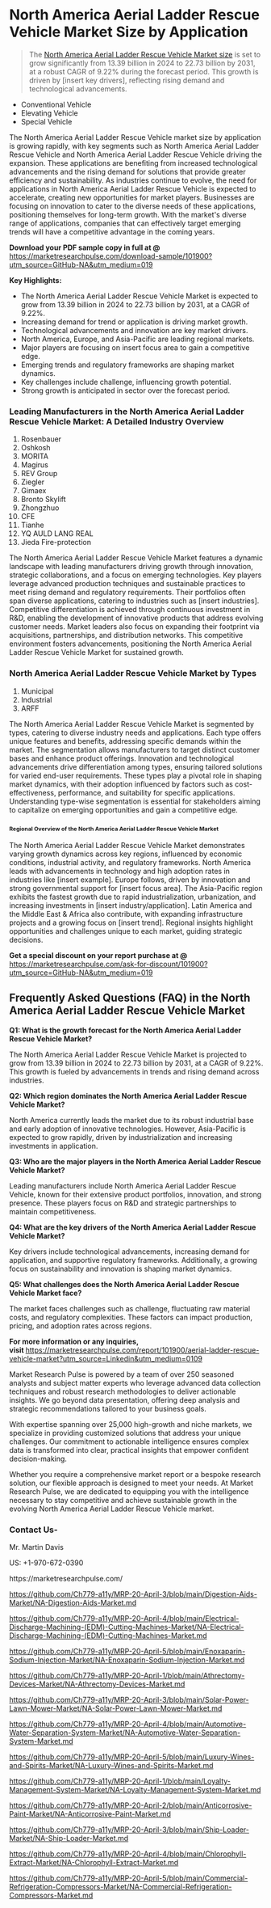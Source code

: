 <h1>North America Aerial Ladder Rescue Vehicle Market&nbsp;Size by Application</h1><blockquote><p>The <a href="https://marketresearchpulse.com/download-sample/101900?utm_source=GitHub-NA&amp;utm_medium=019">North America Aerial Ladder Rescue Vehicle Market size</a> is set to grow significantly from 13.39 billion in 2024 to 22.73 billion by 2031, at a robust CAGR of 9.22% during the forecast period. This growth is driven by [insert key drivers], reflecting rising demand and technological advancements.</p></blockquote><ul><li>Conventional Vehicle<li> Elevating Vehicle<li> Special Vehicle</li></ul><p>The North America Aerial Ladder Rescue Vehicle market size by application is growing rapidly, with key segments such as North America Aerial Ladder Rescue Vehicle and North America Aerial Ladder Rescue Vehicle driving the expansion. These applications are benefiting from increased technological advancements and the rising demand for solutions that provide greater efficiency and sustainability. As industries continue to evolve, the need for applications in North America Aerial Ladder Rescue Vehicle is expected to accelerate, creating new opportunities for market players. Businesses are focusing on innovation to cater to the diverse needs of these applications, positioning themselves for long-term growth. With the market's diverse range of applications, companies that can effectively target emerging trends will have a competitive advantage in the coming years.</p><p><strong>Download your PDF sample copy in full at @ </strong><a href="https://marketresearchpulse.com/download-sample/101900?utm_source=GitHub-NA&amp;utm_medium=019">https://marketresearchpulse.com/download-sample/101900?utm_source=GitHub-NA&amp;utm_medium=019</a></p><p><strong>Key Highlights: </strong></p><ul><li>The North America Aerial Ladder Rescue Vehicle Market is expected to grow from 13.39 billion in 2024 to 22.73 billion by 2031, at a CAGR of 9.22%.</li><li>Increasing demand for trend or application is driving market growth.</li><li>Technological advancements and innovation are key market drivers.</li><li>North America, Europe, and Asia-Pacific are leading regional markets.</li><li>Major players are focusing on insert focus area to gain a competitive edge.</li><li>Emerging trends and regulatory frameworks are shaping market dynamics.</li><li>Key challenges include challenge, influencing growth potential.</li><li>Strong growth is anticipated in sector over the forecast period.</li></ul><h3>Leading Manufacturers in the North America Aerial Ladder Rescue Vehicle Market: A Detailed Industry Overview</h3><ol><li>Rosenbauer</li><li>Oshkosh</li><li>MORITA</li><li>Magirus</li><li>REV Group</li><li>Ziegler</li><li>Gimaex</li><li>Bronto Skylift</li><li>Zhongzhuo</li><li>CFE</li><li>Tianhe</li><li>YQ AULD LANG REAL</li><li>Jieda Fire-protection</li></ol><div class="flex max-w-full flex-col flex-grow"><div class="min-h-8 text-message flex w-full flex-col items-end gap-2 whitespace-normal break-words [.text-message+&amp;]:mt-5" dir="auto" data-message-author-role="assistant" data-message-id="fd8432e4-4910-450d-b182-61b7bfb0a01f" data-message-model-slug="gpt-4o"><div class="flex w-full flex-col gap-1 empty:hidden first:pt-[3px]"><div class="markdown prose w-full break-words dark:prose-invert light"><p>The North America Aerial Ladder Rescue Vehicle Market features a dynamic landscape with leading manufacturers driving growth through innovation, strategic collaborations, and a focus on emerging technologies. Key players leverage advanced production techniques and sustainable practices to meet rising demand and regulatory requirements. Their portfolios often span diverse applications, catering to industries such as [insert industries]. Competitive differentiation is achieved through continuous investment in R&amp;D, enabling the development of innovative products that address evolving customer needs. Market leaders also focus on expanding their footprint via acquisitions, partnerships, and distribution networks. This competitive environment fosters advancements, positioning the North America Aerial Ladder Rescue Vehicle Market for sustained growth.</p></div></div></div></div><h3>North America Aerial Ladder Rescue Vehicle Market by Types</h3><ol><li>Municipal<li> Industrial<li> ARFF</li></ol><div class="flex max-w-full flex-col flex-grow"><div class="min-h-8 text-message flex w-full flex-col items-end gap-2 whitespace-normal break-words [.text-message+&amp;]:mt-5" dir="auto" data-message-author-role="assistant" data-message-id="084470be-0bb7-4664-bddf-5156b4f41249" data-message-model-slug="gpt-4o-mini"><div class="flex w-full flex-col gap-1 empty:hidden first:pt-[3px]"><div class="markdown prose w-full break-words dark:prose-invert light"><p>The North America Aerial Ladder Rescue Vehicle Market is segmented by types, catering to diverse industry needs and applications. Each type offers unique features and benefits, addressing specific demands within the market. The segmentation allows manufacturers to target distinct customer bases and enhance product offerings. Innovation and technological advancements drive differentiation among types, ensuring tailored solutions for varied end-user requirements. These types play a pivotal role in shaping market dynamics, with their adoption influenced by factors such as cost-effectiveness, performance, and suitability for specific applications. Understanding type-wise segmentation is essential for stakeholders aiming to capitalize on emerging opportunities and gain a competitive edge.</p></div></div></div></div><h3><span style="font-size: 11px;">Regional Overview of the North America Aerial Ladder Rescue Vehicle Market</span></h3><div class="flex max-w-full flex-col flex-grow"><div class="min-h-8 text-message flex w-full flex-col items-end gap-2 whitespace-normal break-words [.text-message+&amp;]:mt-5" dir="auto" data-message-author-role="assistant" data-message-id="e9038762-ce64-4e30-91c9-9bd413514231" data-message-model-slug="gpt-4o-mini"><div class="flex w-full flex-col gap-1 empty:hidden first:pt-[3px]"><div class="markdown prose w-full break-words dark:prose-invert light"><p>The North America Aerial Ladder Rescue Vehicle Market demonstrates varying growth dynamics across key regions, influenced by economic conditions, industrial activity, and regulatory frameworks. North America leads with advancements in technology and high adoption rates in industries like [insert example]. Europe follows, driven by innovation and strong governmental support for [insert focus area]. The Asia-Pacific region exhibits the fastest growth due to rapid industrialization, urbanization, and increasing investments in [insert industry/application]. Latin America and the Middle East &amp; Africa also contribute, with expanding infrastructure projects and a growing focus on [insert trend]. Regional insights highlight opportunities and challenges unique to each market, guiding strategic decisions.</p></div></div></div></div><p><strong>Get a special discount on your report purchase at @ </strong><a href="https://marketresearchpulse.com/ask-for-discount/101900?utm_source=GitHub-NA&amp;utm_medium=019">https://marketresearchpulse.com/ask-for-discount/101900?utm_source=GitHub-NA&amp;utm_medium=019</a></p><h2>Frequently Asked Questions (FAQ) in the North America Aerial Ladder Rescue Vehicle Market</h2><p><strong>Q1: What is the growth forecast for the North America Aerial Ladder Rescue Vehicle Market?</strong></p><p>The North America Aerial Ladder Rescue Vehicle Market is projected to grow from 13.39 billion in 2024 to 22.73 billion by 2031, at a CAGR of 9.22%. This growth is fueled by advancements in trends and rising demand across industries.</p><p><strong>Q2: Which region dominates the North America Aerial Ladder Rescue Vehicle Market?</strong></p><p>North America currently leads the market due to its robust industrial base and early adoption of innovative technologies. However, Asia-Pacific is expected to grow rapidly, driven by industrialization and increasing investments in application.</p><p><strong>Q3: Who are the major players in the North America Aerial Ladder Rescue Vehicle Market?</strong></p><p>Leading manufacturers include North America Aerial Ladder Rescue Vehicle, known for their extensive product portfolios, innovation, and strong presence. These players focus on R&amp;D and strategic partnerships to maintain competitiveness.</p><p><strong>Q4: What are the key drivers of the North America Aerial Ladder Rescue Vehicle Market?</strong></p><p>Key drivers include technological advancements, increasing demand for application, and supportive regulatory frameworks. Additionally, a growing focus on sustainability and innovation is shaping market dynamics.</p><p><strong>Q5: What challenges does the North America Aerial Ladder Rescue Vehicle Market face?</strong></p><p>The market faces challenges such as challenge, fluctuating raw material costs, and regulatory complexities. These factors can impact production, pricing, and adoption rates across regions.</p><p><strong>For more information or any inquiries, visit&nbsp;</strong><a href="https://marketresearchpulse.com/report/101900/aerial-ladder-rescue-vehicle-market?utm_source=Linkedin&utm_medium=0109">https://marketresearchpulse.com/report/101900/aerial-ladder-rescue-vehicle-market?utm_source=Linkedin&utm_medium=0109</a></p><p>Market Research Pulse is powered by a team of over 250 seasoned analysts and subject matter experts who leverage advanced data collection techniques and robust research methodologies to deliver actionable insights. We go beyond data presentation, offering deep analysis and strategic recommendations tailored to your business goals.</p><p>With expertise spanning over 25,000 high-growth and niche markets, we specialize in providing customized solutions that address your unique challenges. Our commitment to actionable intelligence ensures complex data is transformed into clear, practical insights that empower confident decision-making.</p><p>Whether you require a comprehensive market report or a bespoke research solution, our flexible approach is designed to meet your needs. At Market Research Pulse, we are dedicated to equipping you with the intelligence necessary to stay competitive and achieve sustainable growth in the evolving North America Aerial Ladder Rescue Vehicle market.</p><h3><strong>Contact Us-</strong></h3><p>Mr. Martin Davis</p><p>US: +1-970-672-0390</p><p>https://marketresearchpulse.com/</p><p><a href="https://github.com/Ch779-a11y/MRP-20-April-3/blob/main/Digestion-Aids-Market/NA-Digestion-Aids-Market.md">https://github.com/Ch779-a11y/MRP-20-April-3/blob/main/Digestion-Aids-Market/NA-Digestion-Aids-Market.md</a></p><p><a href="https://github.com/Ch779-a11y/MRP-20-April-4/blob/main/Electrical-Discharge-Machining-(EDM)-Cutting-Machines-Market/NA-Electrical-Discharge-Machining-(EDM)-Cutting-Machines-Market.md">https://github.com/Ch779-a11y/MRP-20-April-4/blob/main/Electrical-Discharge-Machining-(EDM)-Cutting-Machines-Market/NA-Electrical-Discharge-Machining-(EDM)-Cutting-Machines-Market.md</a></p><p><a href="https://github.com/Ch779-a11y/MRP-20-April-5/blob/main/Enoxaparin-Sodium-Injection-Market/NA-Enoxaparin-Sodium-Injection-Market.md">https://github.com/Ch779-a11y/MRP-20-April-5/blob/main/Enoxaparin-Sodium-Injection-Market/NA-Enoxaparin-Sodium-Injection-Market.md</a></p><p><a href="https://github.com/Ch779-a11y/MRP-20-April-1/blob/main/Athrectomy-Devices-Market/NA-Athrectomy-Devices-Market.md">https://github.com/Ch779-a11y/MRP-20-April-1/blob/main/Athrectomy-Devices-Market/NA-Athrectomy-Devices-Market.md</a></p><p><a href="https://github.com/Ch779-a11y/MRP-20-April-3/blob/main/Solar-Power-Lawn-Mower-Market/NA-Solar-Power-Lawn-Mower-Market.md">https://github.com/Ch779-a11y/MRP-20-April-3/blob/main/Solar-Power-Lawn-Mower-Market/NA-Solar-Power-Lawn-Mower-Market.md</a></p><p><a href="https://github.com/Ch779-a11y/MRP-20-April-4/blob/main/Automotive-Water-Separation-System-Market/NA-Automotive-Water-Separation-System-Market.md">https://github.com/Ch779-a11y/MRP-20-April-4/blob/main/Automotive-Water-Separation-System-Market/NA-Automotive-Water-Separation-System-Market.md</a></p><p><a href="https://github.com/Ch779-a11y/MRP-20-April-5/blob/main/Luxury-Wines-and-Spirits-Market/NA-Luxury-Wines-and-Spirits-Market.md">https://github.com/Ch779-a11y/MRP-20-April-5/blob/main/Luxury-Wines-and-Spirits-Market/NA-Luxury-Wines-and-Spirits-Market.md</a></p><p><a href="https://github.com/Ch779-a11y/MRP-20-April-1/blob/main/Loyalty-Management-System-Market/NA-Loyalty-Management-System-Market.md">https://github.com/Ch779-a11y/MRP-20-April-1/blob/main/Loyalty-Management-System-Market/NA-Loyalty-Management-System-Market.md</a></p><p><a href="https://github.com/Ch779-a11y/MRP-20-April-2/blob/main/Anticorrosive-Paint-Market/NA-Anticorrosive-Paint-Market.md">https://github.com/Ch779-a11y/MRP-20-April-2/blob/main/Anticorrosive-Paint-Market/NA-Anticorrosive-Paint-Market.md</a></p><p><a href="https://github.com/Ch779-a11y/MRP-20-April-3/blob/main/Ship-Loader-Market/NA-Ship-Loader-Market.md">https://github.com/Ch779-a11y/MRP-20-April-3/blob/main/Ship-Loader-Market/NA-Ship-Loader-Market.md</a></p><p><a href="https://github.com/Ch779-a11y/MRP-20-April-4/blob/main/Chlorophyll-Extract-Market/NA-Chlorophyll-Extract-Market.md">https://github.com/Ch779-a11y/MRP-20-April-4/blob/main/Chlorophyll-Extract-Market/NA-Chlorophyll-Extract-Market.md</a></p><p><a href="https://github.com/Ch779-a11y/MRP-20-April-5/blob/main/Commercial-Refrigeration-Compressors-Market/NA-Commercial-Refrigeration-Compressors-Market.md">https://github.com/Ch779-a11y/MRP-20-April-5/blob/main/Commercial-Refrigeration-Compressors-Market/NA-Commercial-Refrigeration-Compressors-Market.md</a></p>
